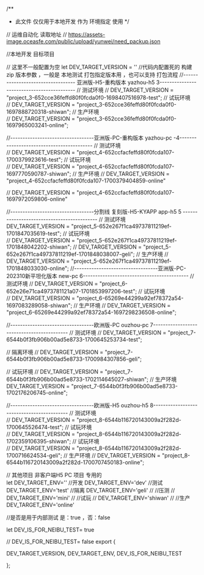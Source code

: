 /**
 * 此文件 仅仅用于本地开发 作为 环境指定 使用
 */
 
// 运维自动化 读取地址
// https://assets-image.oceasfe.com/public/upload/yunwei/need_packup.json

 
//本地开发 目标项目
 

// 这里不一般配置为空 
let  DEV_TARGET_VERSION = ''
//代码内配置死的    构建 zip 版本参数    ，一般是 本地测试 打包指定版本用 ，也可以支持 打包流程 
//----------------------------------	亚洲版-H5-重构版本 yazhou-h5 3-------------------------------------------
// 测试环境
// DEV_TARGET_VERSION = "project_3-652cce36feffd80f0fcda0f0-1698407516978-test";
// 试玩环境     
// DEV_TARGET_VERSION = "project_3-652cce36feffd80f0fcda0f0-1697888720318-shiwan";
// 生产环境    
// DEV_TARGET_VERSION = "project_3-652cce36feffd80f0fcda0f0-1697965003241-online";

//----------------------------------亚洲版-PC-重构版本 	yazhou-pc -4------------------------------------------
// 测试环境  
// DEV_TARGET_VERSION = "project_4-652ccfacfeffd80f0fcda107-1700379923616-test";
// 试玩环境  
// DEV_TARGET_VERSION = "project_4-652ccfacfeffd80f0fcda107-1697770590787-shiwan";
// 生产环境
// DEV_TARGET_VERSION = "project_4-652ccfacfeffd80f0fcda107-1700379404859-online"

// DEV_TARGET_VERSION = "project_4-652ccfacfeffd80f0fcda107-1697972059806-online"


//----------------------------------分割线  复刻版-H5-KYAPP  app-h5  5 -------------------------------------------
// 测试环境  
DEV_TARGET_VERSION = "project_5-652e267f1ca49737811219ef-1701847035619-test";
// 试玩环境  
// DEV_TARGET_VERSION = "project_5-652e267f1ca49737811219ef-1701848042202-shiwan";
// DEV_TARGET_VERSION = "project_5-652e267f1ca49737811219ef-1701848038007-geli";
// 生产环境
// DEV_TARGET_VERSION = "project_5-652e267f1ca49737811219ef-1701848033030-online";
//----------------------------------亚洲版-PC-202310新平坦化版本  new-pc 6-------------------------------------------
// 测试环境
// DEV_TARGET_VERSION = "project_6-652e26e71ca4973781121a07-1701853997206-test";
// 试玩环境  
// DEV_TARGET_VERSION = "project_6-65269e44299a92ef78372a54-1697083289058-shiwan";
// 生产环境
// DEV_TARGET_VERSION = "project_6-65269e44299a92ef78372a54-1697298236508-online";




//----------------------------------欧洲版-PC  ouzhou-pc 7-------------------------------------------
// 测试环境
// DEV_TARGET_VERSION = "project_7-6544b0f3fb906b00ad5e8733-1700645253734-test";
   
// 隔离环境
// DEV_TARGET_VERSION = "project_7-6544b0f3fb906b00ad5e8733-1700984307856-geli";

// 试玩环境
// DEV_TARGET_VERSION = "project_7-6544b0f3fb906b00ad5e8733-1702114645027-shiwan";
// 生产环境
DEV_TARGET_VERSION = "project_7-6544b0f3fb906b00ad5e8733-1702176206745-online";

//----------------------------------欧洲版-H5  ouzhou-h5 8-------------------------------------------
// 测试环境  
// DEV_TARGET_VERSION = "project_8-6544b116720143009a2f282d-1700645526474-test";
// 试玩环境  
// DEV_TARGET_VERSION = "project_8-6544b116720143009a2f282d-1702359106395-shiwan";
// 试玩环境  
// DEV_TARGET_VERSION = "project_8-6544b116720143009a2f282d-1700716624534-geli";
// 生产环境
// DEV_TARGET_VERSION = "project_8-6544b116720143009a2f282d-1700707450183-online";




















// 其他项目 非客户端H5 PC 项目 专用的  
let DEV_TARGET_ENV=''
//开发
DEV_TARGET_ENV='dev'
//测试
DEV_TARGET_ENV='test'
//隔离
DEV_TARGET_ENV='geli'
// //压测
// DEV_TARGET_ENV='mini'
// //试玩
// DEV_TARGET_ENV='shiwan'
// //生产
DEV_TARGET_ENV='online'



//是否是用于内部测试  是：true ，否：false

let DEV_IS_FOR_NEIBU_TEST= true


//  DEV_IS_FOR_NEIBU_TEST= false
export {
 
 
  DEV_TARGET_VERSION,
  DEV_TARGET_ENV,
  DEV_IS_FOR_NEIBU_TEST
 
 
};
